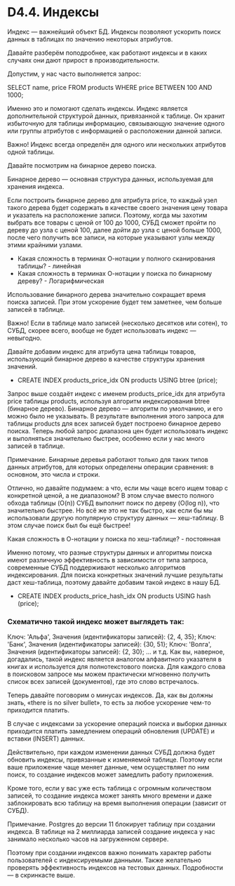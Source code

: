 # D4.4. Индексы

Индекс — важнейший объект БД. Индексы позволяют ускорить поиск данных в таблицах по значению некоторых атрибутов.

Давайте разберём поподробнее, как работают индексы и в каких случаях они дают прирост в производительности.

Допустим, у нас часто выполняется запрос:

SELECT name, price FROM products WHERE price BETWEEN 100 AND 1000;

Именно это и помогают сделать индексы. Индекс является дополнительной структурой данных, привязанной к таблице. 
Он хранит избыточную для таблицы информацию, связывающую значение одного или группы атрибутов с информацией о расположении данной записи.

Важно! Индекс всегда определён для одного или нескольких атрибутов одной таблицы.

Давайте посмотрим на бинарное дерево поиска.

Бинарное дерево — основная структура данных, используемая для хранения индекса.

Если построить бинарное дерево для атрибута price, то каждый узел такого дерева будет содержать в качестве своего 
значения цену товара и указатель на расположение записи. Поэтому, когда мы захотим выбрать все товары с ценой от 
100 до 1000, СУБД сможет пройти по дереву до узла с ценой 100, далее дойти до узла с ценой больше 1000, после 
чего получить все записи, на которые указывают узлы между этими крайними узлами.

- Какая сложность в терминах О-нотации у полного сканирования таблицы? - линейная
- Какая сложность в терминах О-нотации у поиска по бинарному дереву? - Логарифмическая

Использование бинарного дерева значительно сокращает время поиска записей. 
При этом ускорение будет тем заметнее, чем больше записей в таблице.

Важно! Если в таблице мало записей (несколько десятков или сотен), то СУБД, скорее всего, вообще не будет 
использовать индекс — невыгодно.

Давайте добавим индекс для атрибута цена таблицы товаров, использующий бинарное дерево в качестве структуры хранения значений.

- CREATE INDEX products_price_idx ON products USING btree (price);

Запрос выше создаёт индекс с именем products_price_idx для атрибута price таблицы products, используя алгоритм 
индексирования btree (бинарное дерево). Бинарное дерево — алгоритм по умолчанию, и его можно было не указывать. 
В результате выполнения этого запроса для таблицы products для всех записей будет построено бинарное дерево поиска. 
Теперь любой запрос диапазона цен будет использовать индекс и выполняться значительно быстрее, особенно если у нас много записей в таблице.


Примечание. Бинарные деревья работают только для таких типов данных атрибутов, для которых определены 
операции сравнения: в основном, это числа и строки.

Отлично, но давайте подумаем: а что, если мы чаще всего ищем товар с конкретной ценой, а не диапазоном? 
В этом случае вместо полного обхода таблицы (O(n)) СУБД выполнит поиск по дереву (O(log n)), что значительно быстрее. 
Но всё же это не так быстро, как если бы мы использовали другую популярную структуру данных — хеш-таблицу. 
В этом случае поиск был бы ещё быстрее!

Какая сложность в О-нотации у поиска по хеш-таблице? - постоянная

Именно потому, что разные структуры данных и алгоритмы поиска имеют различную эффективность в зависимости от типа запроса, 
современные СУБД поддерживают несколько алгоритмов индексирования. Для поиска конкретных значений лучшие результаты даст 
хеш-таблица, поэтому давайте добавим такой индекс в нашу БД.

- CREATE INDEX products_price_hash_idx ON products USING hash (price);
### Схематично такой индекс может выглядеть так:

Ключ: 'Альфа', Значения (идентификаторы записей): {2, 4, 35};
Ключ: 'Банк', Значения (идентификаторы записей): {30, 51};
Ключ: 'Волга', Значения (идентификаторы записей): {2, 30};
...
и т.д.
Как вы, наверное, догадались, такой индекс является аналогом алфавитного указателя в книгах и используется для 
полнотекстового поиска. Для каждого слова в поисковом запросе мы можем практически мгновенно получить список 
всех записей (документов), где это слово встречалось.

Теперь давайте поговорим о минусах индексов. 
Да, как вы должны знать, «there is no silver bullet», то есть за любое ускорение чем-то приходится платить.

В случае с индексами за ускорение операций поиска и выборки данных приходится платить замедлением операций 
обновления (UPDATE) и вставки (INSERT) данных.

Действительно, при каждом изменении данных СУБД должна будет обновить индексы, привязанные к изменяемой таблице. 
Поэтому если ваше приложение чаще меняет данные, чем осуществляет по ним поиск, то создание индексов может замедлить работу приложения.

Кроме того, если у вас уже есть таблица с огромным количеством записей, то создание индекса может занять много 
времени и даже заблокировать всю таблицу на время выполнения операции (зависит от СУБД).

 Примечание. Postgres до версии 11 блокирует таблицу при создании индекса. В таблице на 2 миллиарда записей создание 
 индекса у нас занимало несколько часов на загруженном сервере.
 
Поэтому при создании индексов важно понимать характер работы пользователей с индексируемыми данными. 
Также желательно проверять эффективность индексов на тестовых данных. Подробности — в скринкасте выше.